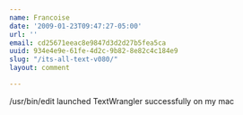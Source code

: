 ```yaml
---
name: Francoise
date: '2009-01-23T09:47:27-05:00'
url: ''
email: cd25671eeac8e9847d3d2d27b5fea5ca
uuid: 934e4e9e-61fe-4d2c-9b82-8e82c4c184e9
slug: "/its-all-text-v080/"
layout: comment

---
```


/usr/bin/edit launched TextWrangler successfully on my mac
